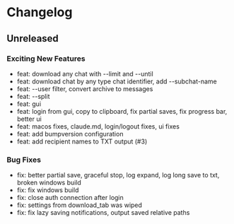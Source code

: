 # Changelog

## Unreleased

### Exciting New Features
- feat: download any chat with --limit and --until
- feat: download chat by any type chat identifier, add --subchat-name
- feat: --user filter, convert archive to messages
- feat: --split
- feat: gui
- feat: login from gui, copy to clipboard, fix partial saves, fix progress bar, better ui
- feat: macos fixes, claude.md, login/logout fixes, ui fixes
- feat: add bumpversion configuration
- feat: add recipient names to TXT output (#3)

### Bug Fixes
- fix: better partial save, graceful stop, log expand, log long save to txt, broken windows build
- fix: fix windows build
- fix: close auth connection after login
- fix: settings from download_tab was wiped
- fix: fix lazy saving notifications, output saved relative paths
